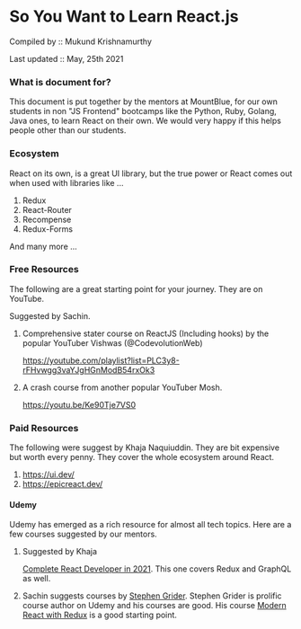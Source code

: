 # So You Want to Learn React.js

Compiled by :: Mukund Krishnamurthy

Last updated :: May, 25th 2021

### What is document for?

This document is put together by the mentors at MountBlue, for our own students in non "JS Frontend" bootcamps like the Python, Ruby, Golang, Java ones, to learn React on their own. We would very happy if this helps people other than our students.

### Ecosystem

React on its own, is a great UI library, but the true power or React comes out when used with libraries like ...

1. Redux
2. React-Router
3. Recompense
4. Redux-Forms

And many more ...


### Free Resources

The following are a great starting point for your journey. They are on YouTube.

Suggested by Sachin.

1. Comprehensive stater course on ReactJS (Including hooks) by the popular YouTuber Vishwas (@CodevolutionWeb)

   https://youtube.com/playlist?list=PLC3y8-rFHvwgg3vaYJgHGnModB54rxOk3

2. A crash course from another popular YouTuber Mosh.

    https://youtu.be/Ke90Tje7VS0



### Paid Resources


The following were suggest by Khaja Naquiuddin. They are bit expensive but 
worth every penny. They cover the whole ecosystem around React.

1. https://ui.dev/
2. https://epicreact.dev/


#### Udemy

Udemy has emerged as a rich resource for almost all tech topics. Here are a few courses suggested by our mentors.


1. Suggested by Khaja

   [Complete React Developer in 2021](https://www.udemy.com/course/complete-react-developer-zero-to-mastery/). This one covers Redux and GraphQL as well.

2. Sachin suggests courses by [Stephen Grider](https://www.udemy.com/user/sgslo/).
   Stephen Grider is prolific course author on Udemy and his courses are good. His course [Modern React with Redux](https://www.udemy.com/course/react-redux/) is a good starting point.


